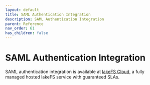 ```yaml
---
layout: default
title: SAML Authentication Integration
description: SAML Authentication Integration
parent: Reference
nav_order: 61
has_children: false
---
```


# SAML Authentication Integration

SAML authentication integration is available at [lakeFS Cloud](https://lakefs.cloud), a fully managed hosted lakeFS service with guaranteed SLAs. 
